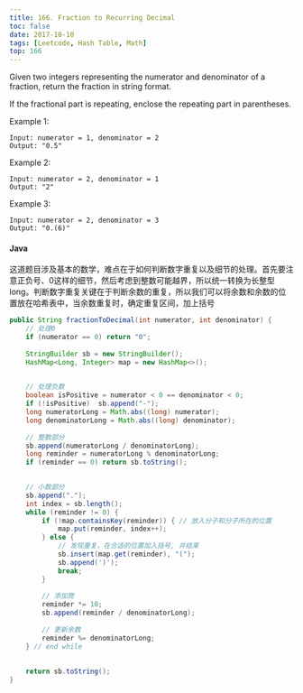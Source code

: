 ```yaml
---
title: 166. Fraction to Recurring Decimal
toc: false
date: 2017-10-10
tags: [Leetcode, Hash Table, Math]
top: 166
---
```


Given two integers representing the numerator and denominator of a fraction, return the fraction in string format.

If the fractional part is repeating, enclose the repeating part in parentheses.

Example 1:

```
Input: numerator = 1, denominator = 2
Output: "0.5"
```
Example 2:

```
Input: numerator = 2, denominator = 1
Output: "2"
```

Example 3:

```
Input: numerator = 2, denominator = 3
Output: "0.(6)"
```

#### Java

这道题目涉及基本的数学，难点在于如何判断数字重复以及细节的处理。首先要注意正负号、0这样的细节，然后考虑到整数可能越界，所以统一转换为长整型long。判断数字重复关键在于判断余数的重复，所以我们可以将余数和余数的位置放在哈希表中，当余数重复时，确定重复区间，加上括号





```Java
public String fractionToDecimal(int numerator, int denominator) {
    // 处理0
    if (numerator == 0) return "0";
    
    StringBuilder sb = new StringBuilder();
    HashMap<Long, Integer> map = new HashMap<>();        

    
    // 处理负数
    boolean isPositive = numerator < 0 == denominator < 0;
    if (!isPositive)  sb.append("-");
    long numeratorLong = Math.abs((long) numerator);
    long denominatorLong = Math.abs((long) denominator);
    
    // 整数部分
    sb.append(numeratorLong / denominatorLong);
    long reminder = numeratorLong % denominatorLong;
    if (reminder == 0) return sb.toString();

    
    // 小数部分
    sb.append(".");
    int index = sb.length();
    while (reminder != 0) {
        if (!map.containsKey(reminder)) { // 放入分子和分子所在的位置
            map.put(reminder, index++);
        } else {
            // 发现重复，在合适的位置加入括号, 并结束
            sb.insert(map.get(reminder), "(");
            sb.append(')');
            break;
        }
        
        // 添加商
        reminder *= 10;
        sb.append(reminder / denominatorLong);
        
        // 更新余数
        reminder %= denominatorLong;
    } // end while
    
    
    return sb.toString();    
}
```
